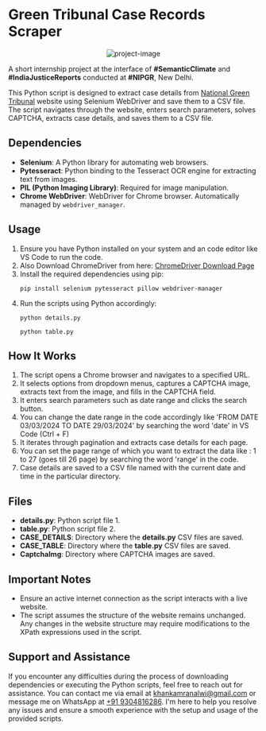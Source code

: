 # Green Tribunal Case Records Scraper


<p align="center"><img src="https://socialify.git.ci/KAMRANKHANALWI/ClimateJustice/image?font=Source%20Code%20Pro&amp;language=1&amp;name=1&amp;pattern=Circuit%20Board&amp;theme=Dark" alt="project-image"></p>


A short internship project at the interface of **#SemanticClimate** and **#IndiaJusticeReports** conducted at **#NIPGR**, New Delhi.


This Python script is designed to extract case details from [National Green Tribunal](https://www.greentribunal.gov.in/judgementOrder/zonalbenchwise) website using Selenium WebDriver and save them to a CSV file. The script navigates through the website, enters search parameters, solves CAPTCHA, extracts case details, and saves them to a CSV file.


## Dependencies
- **Selenium**: A Python library for automating web browsers.
- **Pytesseract**: Python binding to the Tesseract OCR engine for extracting text from images.
- **PIL (Python Imaging Library)**: Required for image manipulation.
- **Chrome WebDriver**: WebDriver for Chrome browser. Automatically managed by `webdriver_manager`.

## Usage
1. Ensure you have Python installed on your system and an code editor like VS Code to run the code.
2. Also Download ChromeDriver from here:
   [ChromeDriver Download Page](https://chromedriver.chromium.org/downloads)
3. Install the required dependencies using pip:
   ```
   pip install selenium pytesseract pillow webdriver-manager
   ```
3. Run the scripts using Python accordingly:
   ```
   python details.py
   ```
   ```
   python table.py
   ```

## How It Works
1. The script opens a Chrome browser and navigates to a specified URL.
2. It selects options from dropdown menus, captures a CAPTCHA image, extracts text from the image, and fills in the CAPTCHA field.
3. It enters search parameters such as date range and clicks the search button.
4. You can change the date range in the code accordingly like 'FROM DATE 03/03/2024 TO DATE 29/03/2024' by searching the word 'date' in VS Code (Ctrl + F)
5. It iterates through pagination and extracts case details for each page.
6. You can set the page range of which you want to extract the data like : 1 to 27 (goes till 26 page) by searching the word 'range' in the code.
7. Case details are saved to a CSV file named with the current date and time in the particular directory.


## Files
- **details.py**: Python script file 1.
- **table.py**: Python script file 2.
- **CASE_DETAILS**: Directory where the **details.py** CSV files are saved.
- **CASE_TABLE**: Directory where the **table.py** CSV files are saved.
- **CaptchaImg**: Directory where CAPTCHA images are saved.


## Important Notes
- Ensure an active internet connection as the script interacts with a live website.
- The script assumes the structure of the website remains unchanged. Any changes in the website structure may require modifications to the XPath expressions used in the script.


## Support and Assistance
If you encounter any difficulties during the process of downloading dependencies or executing the Python scripts, feel free to reach out for assistance. You can contact me via email at [khankamranalwi@gmail.com](mailto:khankamranalwi@gmail.com) or message me on WhatsApp at [+91 9304816286](https://wa.me/919304816286). I'm here to help you resolve any issues and ensure a smooth experience with the setup and usage of the provided scripts.
